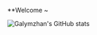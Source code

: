 **Welcome ~

![Galymzhan's GitHub stats](https://github-readme-stats.vercel.app/api?username=galymzhantolepbergen&show_icons=true&theme=dark)
